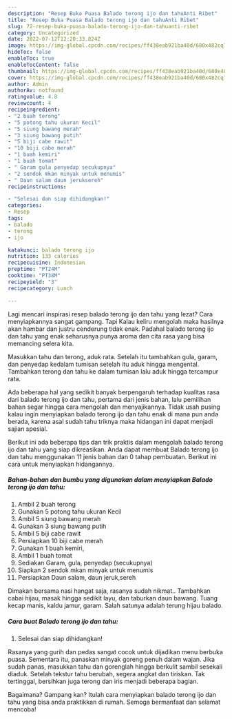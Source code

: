 ```yaml
---
description: "Resep Buka Puasa Balado terong ijo dan tahuAnti Ribet"
title: "Resep Buka Puasa Balado terong ijo dan tahuAnti Ribet"
slug: 72-resep-buka-puasa-balado-terong-ijo-dan-tahuanti-ribet
category: Uncategorized
date: 2022-07-12T12:20:33.824Z
image: https://img-global.cpcdn.com/recipes/ff438eab921ba40d/680x482cq70/balado-terong-ijo-dan-tahu-foto-resep-utama.jpg
hideToc: false
enableToc: true
enableTocContent: false
thumbnail: https://img-global.cpcdn.com/recipes/ff438eab921ba40d/680x482cq70/balado-terong-ijo-dan-tahu-foto-resep-utama.jpg
cover: https://img-global.cpcdn.com/recipes/ff438eab921ba40d/680x482cq70/balado-terong-ijo-dan-tahu-foto-resep-utama.jpg
author: Admin
authorAv: notfound
ratingvalue: 4.8
reviewcount: 4
recipeingredient:
- "2 buah terong"
- "5 potong tahu ukuran Kecil"
- "5 siung bawang merah"
- "3 siung bawang putih"
- "5 biji cabe rawit"
- "10 biji cabe merah"
- "1 buah kemiri"
- "1 buah tomat"
- " Garam gula penyedap secukupnya"
- "2 sendok mkan minyak untuk menumis"
- " Daun salam daun jeruksereh"
recipeinstructions:

- "Selesai dan siap dihidangkan!"
categories:
- Resep
tags:
- balado
- terong
- ijo

katakunci: balado terong ijo 
nutrition: 133 calories
recipecuisine: Indonesian
preptime: "PT24M"
cooktime: "PT38M"
recipeyield: "3"
recipecategory: Lunch

---
```



Lagi mencari inspirasi resep balado terong ijo dan tahu yang lezat? Cara menyiapkannya sangat gampang. Tapi Kalau keliru mengolah maka hasilnya akan hambar dan justru cenderung tidak enak. Padahal balado terong ijo dan tahu yang enak seharusnya punya aroma dan cita rasa yang bisa memancing selera kita.


Masukkan tahu dan terong, aduk rata. Setelah itu tambahkan gula, garam, dan penyedap kedalam tumisan setelah itu aduk hingga mengental. Tambahkan terong dan tahu ke dalam tumisan lalu aduk hingga tercampur rata.

Ada beberapa hal yang sedikit banyak berpengaruh terhadap kualitas rasa dari balado terong ijo dan tahu, pertama dari jenis bahan, lalu pemilihan bahan segar hingga cara mengolah dan menyajikannya. Tidak usah pusing kalau ingin menyiapkan balado terong ijo dan tahu enak di mana pun anda berada, karena asal sudah tahu triknya maka hidangan ini dapat menjadi sajian spesial.


Berikut ini ada beberapa tips dan trik praktis dalam mengolah balado terong ijo dan tahu yang siap dikreasikan. Anda dapat membuat Balado terong ijo dan tahu menggunakan 11 jenis bahan dan 0 tahap pembuatan. Berikut ini cara untuk menyiapkan hidangannya.

<!--inarticleads1-->

##### Bahan-bahan dan bumbu yang digunakan dalam menyiapkan Balado terong ijo dan tahu:

1. Ambil 2 buah terong
1. Gunakan 5 potong tahu ukuran Kecil
1. Ambil 5 siung bawang merah
1. Gunakan 3 siung bawang putih
1. Ambil 5 biji cabe rawit
1. Persiapkan 10 biji cabe merah
1. Gunakan 1 buah kemiri,
1. Ambil 1 buah tomat
1. Sediakan  Garam, gula, penyedap (secukupnya)
1. Siapkan 2 sendok mkan minyak untuk menumis
1. Persiapkan  Daun salam, daun jeruk,sereh


Dimakan bersama nasi hangat saja, rasanya sudah nikmat.. Tambahkan cabai hijau, masak hingga sedikit layu, dan taburkan daun bawang. Tuang kecap manis, kaldu jamur, garam. Salah satunya adalah terung hijau balado. 

<!--inarticleads2-->

##### Cara buat Balado terong ijo dan tahu:


1. Selesai dan siap dihidangkan!

Rasanya yang gurih dan pedas sangat cocok untuk dijadikan menu berbuka puasa. Sementara itu, panaskan minyak goreng penuh dalam wajan. Jika sudah panas, masukkan tahu dan gorenglah hingga berkulit sambil sesekali diaduk. Setelah tekstur tahu berubah, segera angkat dan tiriskan. Tak tertinggal, bersihkan juga terong dan iris menjadi beberapa bagian. 

Bagaimana? Gampang kan? Itulah cara menyiapkan balado terong ijo dan tahu yang bisa anda praktikkan di rumah. Semoga bermanfaat dan selamat mencoba!
